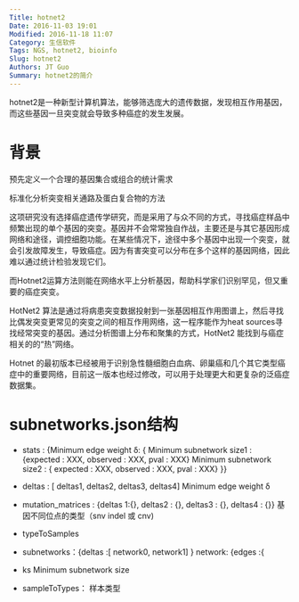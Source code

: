 ```yaml
---
Title: hotnet2
Date: 2016-11-03 19:01
Modified: 2016-11-18 11:07
Category: 生信软件
Tags: NGS, hotnet2, bioinfo
Slug: hotnet2
Authors: JT Guo
Summary: hotnet2的简介
---
```

hotnet2是一种新型计算机算法，能够筛选庞大的遗传数据，发现相互作用基因，而这些基因一旦突变就会导致多种癌症的发生发展。

# 背景

预先定义一个合理的基因集合或组合的统计需求

标准化分析突变相关通路及蛋白复合物的方法

这项研究没有选择癌症遗传学研究，而是采用了与众不同的方式，寻找癌症样品中频繁出现的单个基因的突变。基因并不会常常独自作战，主要还是与其它基因形成网络和途径，调控细胞功能。在某些情况下，途径中多个基因中出现一个突变，就会引发故障发生，导致癌症。因为有害突变可以分布在多个这样的基因网络，因此难以通过统计检验发现它们。

而Hotnet2运算方法则能在网络水平上分析基因，帮助科学家们识别罕见，但又重要的癌症突变。

HotNet2 算法是通过将病患突变数据投射到一张基因相互作用图谱上，然后寻找比偶发突变更常见的突变之间的相互作用网络，这一程序能作为heat sources寻找经常突变的基因。通过分析图谱上分布和聚集的方式，HotNet2 能找到与癌症相关的的“热”网络。

Hotnet 的最初版本已经被用于识别急性髓细胞白血病、卵巢癌和几个其它类型癌症中的重要网络，目前这一版本也经过修改，可以用于处理更大和更复杂的泛癌症数据集。

# subnetworks.json结构

+ stats : {Minimum edge weight δ: {
    Minimum subnetwork size1 : {expected : XXX,  observed : XXX,  pval : XXX}
    Minimum subnetwork size2 : { expected : XXX,  observed : XXX,  pval : XXX}
    }}

+ deltas : [ deltas1, deltas2, deltas3, deltas4]
    Minimum edge weight δ

+ mutation_matrices : {deltas 1:{}, deltas2 : {}, deltas3 : {}, deltas4 : {}}
    基因不同位点的类型（snv indel 或 cnv)

+ typeToSamples

+ subnetworks：{deltas :[ network0, network1] }
    network: {edges :{

+ ks Minimum subnetwork size
+ sampleToTypes： 样本类型